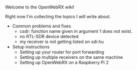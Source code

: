 Welcome to the OpenWebRX wiki!

Right now I'm collecting the topics I will write about.

* Common problems and fixes
  * csdr: function name given in argument 1 does not exist.
  * no RTL-SDR device detected
  * my receiver is not getting listed on sdr.hu
* Setup instructions
  * Setting up your router for port forwarding
  * Setting up multiple receivers on the same machine
  * Setting up OpenWebRX on a Raspberry Pi 2
